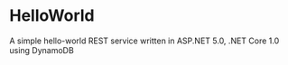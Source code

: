 # HelloWorld
A simple hello-world REST service written in ASP.NET 5.0, .NET Core 1.0 using DynamoDB
